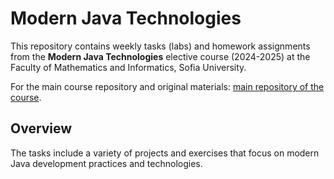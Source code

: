 # Modern Java Technologies

This repository contains weekly tasks (labs) and homework assignments from the **Modern Java Technologies** elective course (2024-2025) at the Faculty of Mathematics and Informatics, Sofia University.

For the main course repository and original materials: [main repository of the course](https://github.com/fmi/java-course).

## Overview

The tasks include a variety of projects and exercises that focus on modern Java development practices and technologies. 
